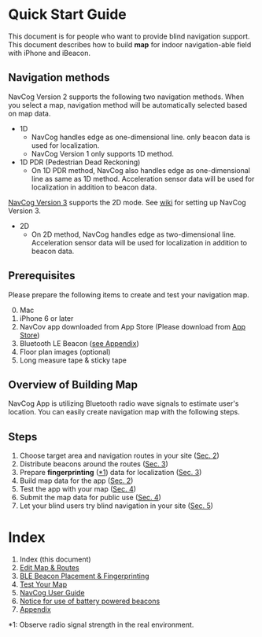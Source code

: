 <!--
The MIT License (MIT)

Copyright (c) 2014, 2015 IBM Corporation
Permission is hereby granted, free of charge, to any person obtaining a copy
of this software and associated documentation files (the "Software"), to deal
in the Software without restriction, including without limitation the rights
to use, copy, modify, merge, publish, distribute, sublicense, and/or sell
copies of the Software, and to permit persons to whom the Software is
furnished to do so, subject to the following conditions:

The above copyright notice and this permission notice shall be included in all
copies or substantial portions of the Software.

THE SOFTWARE IS PROVIDED "AS IS", WITHOUT WARRANTY OF ANY KIND, EXPRESS OR
IMPLIED, INCLUDING BUT NOT LIMITED TO THE WARRANTIES OF MERCHANTABILITY,
FITNESS FOR A PARTICULAR PURPOSE AND NONINFRINGEMENT. IN NO EVENT SHALL THE
AUTHORS OR COPYRIGHT HOLDERS BE LIABLE FOR ANY CLAIM, DAMAGES OR OTHER
LIABILITY, WHETHER IN AN ACTION OF CONTRACT, TORT OR OTHERWISE, ARISING FROM,
OUT OF OR IN CONNECTION WITH THE SOFTWARE OR THE USE OR OTHER DEALINGS IN THE
SOFTWARE.
-->

# Quick Start Guide  
This document is for people who want to provide blind navigation support.
This document describes how to build **map** for indoor navigation-able field with iPhone and iBeacon.

## Navigation methods
NavCog Version 2 supports the following two navigation methods. When you select a map, navigation method will be automatically selected based on map data.
- 1D
   - NavCog handles edge as one-dimensional line. only beacon data is used for localization.
   - NavCog Version 1 only supports 1D method.
- 1D PDR (Pedestrian Dead Reckoning)
   - On 1D PDR method, NavCog also handles edge as one-dimensional line as same as 1D method. Acceleration sensor data will be used for localization in addition to beacon data.
   
[NavCog Version 3](https://github.com/hulop/NavCogIOSv3) supports the 2D mode. 
See [wiki](https://github.com/hulop/NavCogIOSv3/wiki) for setting up NavCog Version 3.
- 2D
   - On 2D method, NavCog handles edge as two-dimensional line. Acceleration sensor data will be used for localization in addition to beacon data.

## Prerequisites
Please prepare the following items to create and test your navigation map.

0. Mac
0. iPhone 6 or later
0. NavCov app downloaded from App Store (Please download from [App Store](https://itunes.apple.com/WebObjects/MZStore.woa/wa/viewSoftware?id=1042163426&mt=8))
0. Bluetooth LE Beacon ([see Appendix](appendix.md#beacon))
0. Floor plan images (optional)
0. Long measure tape & sticky tape


## Overview of Building Map
NavCog App is utilizing Bluetooth radio wave signals to estimate user's location.
You can easily create navigation map with the following steps.


## Steps
1.	Choose target area and navigation routes in your site ([Sec. 2](map.md#add_area))
2.	Distribute beacons around the routes ([Sec. 3](beacon.md#beacon_placement))
3.	Prepare **fingerprinting** ([*1](#footnote1)) data for localization ([Sec. 3](beacon.md#fingerprinting))
4.	Build map data for the app ([Sec. 2](map.md#export_map))
5.	Test the app with your map ([Sec. 4](test.md))
6.	Submit the map data for public use ([Sec. 4](test.md#submit_map))
7.	Let your blind users try blind navigation in your site ([Sec. 5](navcog.md))

# Index

1. Index (this document)
2. [Edit Map & Routes](map.md)
3. [BLE Beacon Placement & Fingerprinting](beacon.md)
4. [Test Your Map](test.md)
5. [NavCog User Guide](navcog.md)
6. [Notice for use of battery powered beacons](battery.md)
7. [Appendix](appendix.md)

<a name="footnote1">*1</a>: Observe radio signal strength in the real environment.
